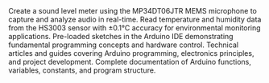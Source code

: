 <EssentialsColumn title="Tutorials for Nano 33 BLE Sense Rev2">
  <EssentialElement title="Sound Detection with Digital Microphone" type="tutorial" link="/tutorials/nano-33-ble-sense-rev2/microphone_sensor">
    Create a sound level meter using the MP34DT06JTR MEMS microphone to capture and analyze audio in real-time.
  </EssentialElement>

  <EssentialElement title="Environmental Monitoring with HS3003" type="tutorial" link="/tutorials/nano-33-ble-sense-rev2/humidity_and_temperature_sensor">
    Read temperature and humidity data from the HS3003 sensor with ±0.1°C accuracy for environmental monitoring applications.
  </EssentialElement>
</EssentialsColumn>

<EssentialsColumn title="Arduino Basics">
  <EssentialElement title="Built-in Examples" type="tutorial" link="/built-in-examples/">
    Pre-loaded sketches in the Arduino IDE demonstrating fundamental programming concepts and hardware control.
  </EssentialElement>
  
  <EssentialElement title="Learn" type="resource" link="/learn">
    Technical articles and guides covering Arduino programming, electronics principles, and project development.
  </EssentialElement>
  
  <EssentialElement title="Language Reference" type="resource" link="https://www.arduino.cc/reference/en/">
    Complete documentation of Arduino functions, variables, constants, and program structure.
  </EssentialElement>
</EssentialsColumn>